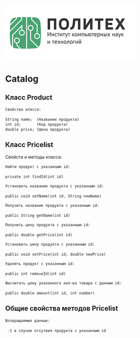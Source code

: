 ![](polytech.jpg)
# Catalog

## Класс Product
```
Свойства класса:

String name;  (Название продукта)
int id;       (Код продукта)
double price; (Цена продукта)
```

## Класс Pricelist
Свойста и методы класса:
```
Найти продукт с указанным id:

private int findId(int id)
```

```
Установить название продукта с указанным id:

public void setName(int id, String newName)
```

```
Получить название продукта с указанным id:

public String getName(int id)
```

```
Получить цену продукта с указанным id:

public double getPrice(int id)
```

```
Установить цену продукта с указанным id:

public void setPrice(int id, double newPrice)
```

```
Удалить продукт с указанным id:

public int removeId(int id)
```

```
Высчитать цену указанного кол-ва товара с данным id:

public double amount(int id, int number)
```

## Общие свойства методов Pricelist
```
Возвращаемые данные:

 -1 в случае отсутвия продукта с указанным id
```

